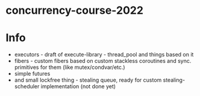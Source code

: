 # concurrency-course-2022
# Info
- executors - draft of execute-library - thread_pool and things based on it
- fibers - custom fibers based on custom stackless coroutines and sync. primitives for them (like mutex/condvar/etc.)
- simple futures
- and small lockfree thing - stealing queue, ready for custom stealing-scheduler implementation (not done yet)
